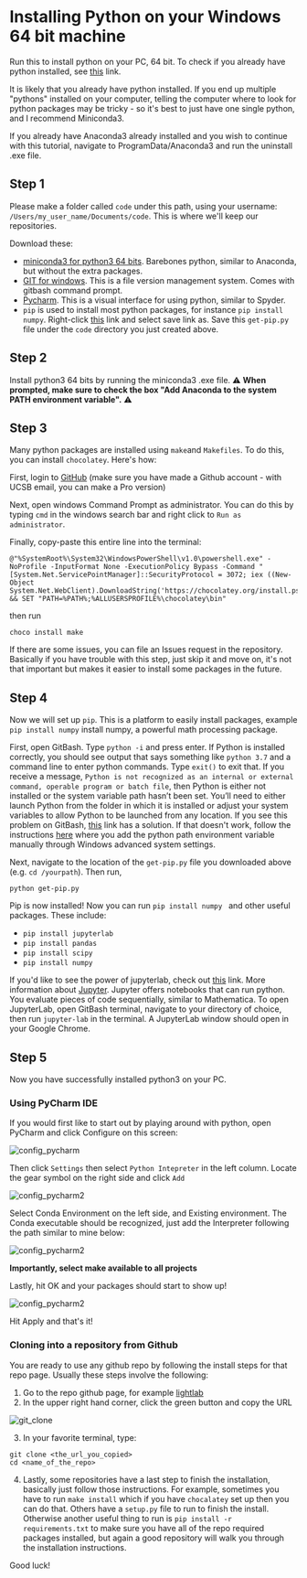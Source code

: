 # Installing Python on your Windows 64 bit machine

Run this to install python on your PC, 64 bit. To check if you already have python installed, see [this](https://www.wikihow.com/Check-Python-Version-on-PC-or-Mac) link. 

It is likely that you already have python installed. If you end up multiple "pythons" installed on your computer, telling the computer where to look for python packages may be tricky - so it's best to just have one single python, and I recommend Miniconda3.

If you already have Anaconda3 already installed and you wish to continue with this tutorial, navigate to ProgramData/Anaconda3 and run the uninstall .exe file.

## Step 1

Please make a folder called `code` under this path, using your username: `/Users/my_user_name/Documents/code`. This is where we'll keep our repositories.

Download these:
- [miniconda3 for python3 64 bits](https://repo.anaconda.com/miniconda/Miniconda3-latest-Windows-x86_64.exe). Barebones python, similar to Anaconda, but without the extra packages.
- [GIT for windows](https://gitforwindows.org/). This is a file version management system. Comes with gitbash command prompt.
- [Pycharm](https://www.jetbrains.com/pycharm/download/download-thanks.html?platform=windows&code=PCC). This is a visual interface for using python, similar to Spyder.
- `pip` is used to install most python packages, for instance `pip install numpy`. Right-click [this](https://bootstrap.pypa.io/get-pip.py) link and select save link as. Save this `get-pip.py` file under the `code` directory you just created above. 

## Step 2

Install python3 64 bits by running the miniconda3 .exe file. :warning: **When prompted, make sure to check the box "Add Anaconda to the system PATH environment variable".** :warning:

## Step 3

Many python packages are installed using `make`and `Makefiles`. To do this, you can install `chocolatey`. Here's how: 

First, login to [GitHub](http://github.com/) (make sure you have made a Github account - with UCSB email, you can make a Pro version)

Next, open windows Command Prompt as administrator. You can do this by typing `cmd` in the windows search bar and right click to `Run as administrator`.

Finally, copy-paste this entire line into the terminal:

```
@"%SystemRoot%\System32\WindowsPowerShell\v1.0\powershell.exe" -NoProfile -InputFormat None -ExecutionPolicy Bypass -Command "[System.Net.ServicePointManager]::SecurityProtocol = 3072; iex ((New-Object System.Net.WebClient).DownloadString('https://chocolatey.org/install.ps1'))" && SET "PATH=%PATH%;%ALLUSERSPROFILE%\chocolatey\bin"
```

then run
```
choco install make
```

If there are some issues, you can file an Issues request in the repository. Basically if you have trouble with this step, just skip it and move on, it's not that important but makes it easier to install some packages in the future.

## Step 4

Now we will set up `pip`. This is a platform to easily install packages, example `pip install numpy` install numpy, a powerful math processing package.

First, open GitBash. Type `python -i` and press enter. If Python is installed correctly, you should see output that says something like `python 3.7` and a command line to enter python commands. Type `exit()` to exit that. If you receive a message, `Python is not recognized as an internal or external command, operable program or batch file`, then Python is either not installed or the system variable path hasn’t been set. You’ll need to either launch Python from the folder in which it is installed or adjust your system variables to allow Python to be launched from any location. If you see this problem on GitBash, [this](https://stackoverflow.com/questions/22869192/git-bash-wont-run-my-python-files) link has a solution. If that doesn't work, follow the instructions [here](https://stackoverflow.com/questions/3701646/how-to-add-to-the-pythonpath-in-windows-so-it-finds-my-modules-packages) where you add the python path environment variable manually through Windows advanced system settings.

Next, navigate to the location of the `get-pip.py` file you downloaded above (e.g. `cd /yourpath`). Then run,

```
python get-pip.py
```

Pip is now installed! Now you can run `pip install numpy ` and other useful packages. These include:

- `pip install jupyterlab`
- `pip install pandas`
- `pip install scipy`
- `pip install numpy`

If you'd like to see the power of jupyterlab, check out [this](https://github.com/jupyter/jupyter/wiki/A-gallery-of-interesting-Jupyter-Notebooks) link. More information about [Jupyter](https://jupyter.org/). Jupyter offers notebooks that can run python. You evaluate pieces of code sequentially, similar to Mathematica. To open JupyterLab, open GitBash terminal, navigate to your directory of choice, then run `jupyter-lab` in the terminal. A JupyterLab window should open in your Google Chrome.


## Step 5

Now you have successfully installed python3 on your PC. 

### Using PyCharm IDE

If you would first like to start out by playing around with python, open PyCharm and click Configure on this screen:

![config_pycharm](https://github.com/aisichenko/install_python/blob/master/configure_pycharm.png)

Then click `Settings` then select `Python Intepreter` in the left column. Locate the gear symbol on the right side and click `Add`

![config_pycharm2](https://github.com/aisichenko/install_python/blob/master/config_interpreter.png)

Select Conda Environment on the left side, and Existing environment. The Conda executable should be recognized, just add the Interpreter following the path similar to mine below:

![config_pycharm2](https://github.com/aisichenko/install_python/blob/master/pycharm_set_env.png)

**Importantly, select make available to all projects**

Lastly, hit OK and your packages should start to show up!

![config_pycharm2](https://github.com/aisichenko/install_python/blob/master/pycharm_miniconda_env.png)

Hit Apply and that's it!

### Cloning into a repository from Github

You are ready to use any github repo by following the install steps for that repo page. Usually these steps involve the following:

1. Go to the repo github page, for example [lightlab](https://github.com/lightwave-lab/lightlab)
2. In the upper right hand corner, click the green button and copy the URL

![git_clone](https://github.com/aisichenko/install_python/blob/master/git_clone.png)

3. In your favorite terminal, type:

``` 
git clone <the_url_you_copied>
cd <name_of_the_repo>
```

4. Lastly, some repositories have a last step to finish the installation, basically just follow those instructions. For example, sometimes you have to run `make install` which if you have `chocalatey` set up then you can do that. Others have a `setup.py` file to run to finish the install. Otherwise another useful thing to run is `pip install -r requirements.txt` to make sure you have all of the repo required packages installed, but again a good repository will walk you through the installation instructions.

Good luck!
